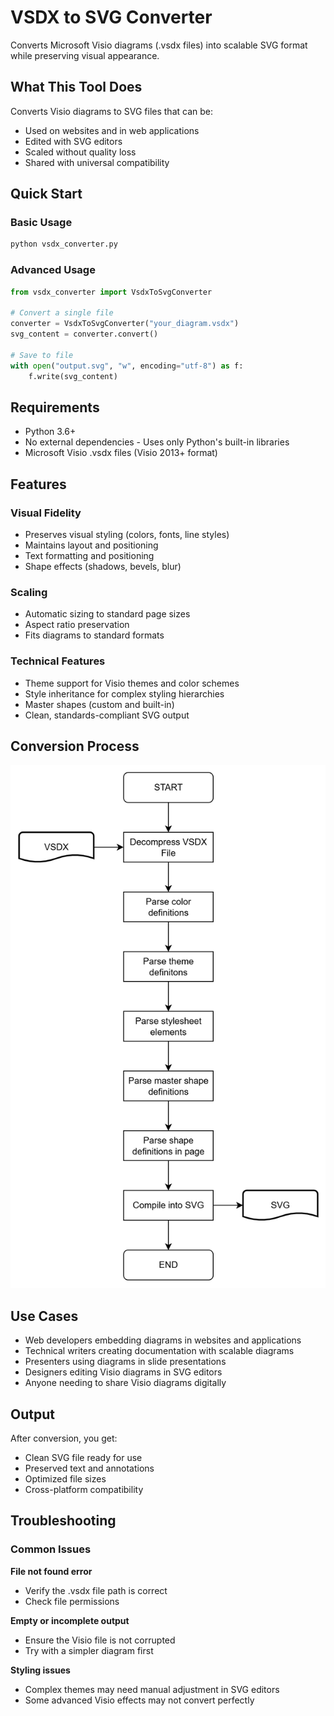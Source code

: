 # VSDX to SVG Converter

Converts Microsoft Visio diagrams (.vsdx files) into scalable SVG format while preserving visual appearance.

## What This Tool Does

Converts Visio diagrams to SVG files that can be:
- Used on websites and in web applications
- Edited with SVG editors
- Scaled without quality loss
- Shared with universal compatibility

## Quick Start

### Basic Usage
```bash
python vsdx_converter.py
```

### Advanced Usage
```python
from vsdx_converter import VsdxToSvgConverter

# Convert a single file
converter = VsdxToSvgConverter("your_diagram.vsdx")
svg_content = converter.convert()

# Save to file
with open("output.svg", "w", encoding="utf-8") as f:
    f.write(svg_content)
```

## Requirements

- Python 3.6+
- No external dependencies - Uses only Python's built-in libraries
- Microsoft Visio .vsdx files (Visio 2013+ format)

## Features

### Visual Fidelity
- Preserves visual styling (colors, fonts, line styles)
- Maintains layout and positioning
- Text formatting and positioning
- Shape effects (shadows, bevels, blur)

### Scaling
- Automatic sizing to standard page sizes
- Aspect ratio preservation
- Fits diagrams to standard formats

### Technical Features
- Theme support for Visio themes and color schemes
- Style inheritance for complex styling hierarchies
- Master shapes (custom and built-in)
- Clean, standards-compliant SVG output

## Conversion Process

![VSDX to SVG Conversion Process](https://raw.githubusercontent.com/RunningPie/VSDX_TO_SVG/dama/Flowchart%20VSDX%20to%20SVG.png)

## Use Cases

- Web developers embedding diagrams in websites and applications
- Technical writers creating documentation with scalable diagrams
- Presenters using diagrams in slide presentations
- Designers editing Visio diagrams in SVG editors
- Anyone needing to share Visio diagrams digitally

## Output

After conversion, you get:
- Clean SVG file ready for use
- Preserved text and annotations
- Optimized file sizes
- Cross-platform compatibility

## Troubleshooting

### Common Issues

**File not found error**
- Verify the .vsdx file path is correct
- Check file permissions

**Empty or incomplete output**
- Ensure the Visio file is not corrupted
- Try with a simpler diagram first

**Styling issues**
- Complex themes may need manual adjustment in SVG editors
- Some advanced Visio effects may not convert perfectly
